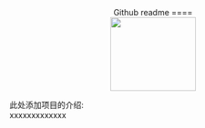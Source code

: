 <div align=center>
  Github readme
  ====
</div>
<div align=center>
  <img width="150" height="130" src="https://github.com/IVC-Projects/text/raw/master/Github.jpg" /> 
</div>

此处添加项目的介绍:<br>
xxxxxxxxxxxxx
